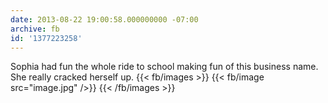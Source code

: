 ```yaml
---
date: 2013-08-22 19:00:58.000000000 -07:00
archive: fb
id: '1377223258'
---
```


Sophia had fun the whole ride to school making fun of this business name. She really cracked herself up.
{{< fb/images >}}
{{< fb/image src="image.jpg" />}}
{{< /fb/images >}}
